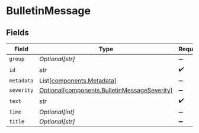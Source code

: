 # BulletinMessage


## Fields

| Field                                                                                              | Type                                                                                               | Required                                                                                           | Description                                                                                        |
| -------------------------------------------------------------------------------------------------- | -------------------------------------------------------------------------------------------------- | -------------------------------------------------------------------------------------------------- | -------------------------------------------------------------------------------------------------- |
| `group`                                                                                            | *Optional[str]*                                                                                    | :heavy_minus_sign:                                                                                 | N/A                                                                                                |
| `id`                                                                                               | *str*                                                                                              | :heavy_check_mark:                                                                                 | N/A                                                                                                |
| `metadata`                                                                                         | List[[components.Metadata](../../models/components/metadata.md)]                                   | :heavy_minus_sign:                                                                                 | N/A                                                                                                |
| `severity`                                                                                         | [Optional[components.BulletinMessageSeverity]](../../models/components/bulletinmessageseverity.md) | :heavy_minus_sign:                                                                                 | N/A                                                                                                |
| `text`                                                                                             | *str*                                                                                              | :heavy_check_mark:                                                                                 | N/A                                                                                                |
| `time`                                                                                             | *Optional[int]*                                                                                    | :heavy_minus_sign:                                                                                 | N/A                                                                                                |
| `title`                                                                                            | *Optional[str]*                                                                                    | :heavy_minus_sign:                                                                                 | N/A                                                                                                |